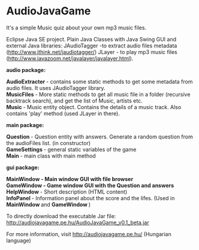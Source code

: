 # AudioJavaGame
It's a simple Music quiz about your own mp3 music files. 

Eclipse Java SE project. Plain Java Classes with Java Swing GUI and external Java libraries: 
JAudioTagger -to extract audio files metadata (http://www.jthink.net/jaudiotagger/) 
JLayer - to play mp3 music files (http://www.javazoom.net/javalayer/javalayer.html).

<strong> audio package: </strong> <br />

<strong> AudioExtracter </strong> - contains some static methods to get some metadata from audio files. It uses JAudioTagger library. <br />
<strong> MusicFiles </strong> - More static methods to get all music file in a folder (recursive backtrack search), and get the list of Music, artists etc. <br />
<strong> Music </strong> - Music entity object. Contains the details of a music track. Also contains 'play' method (used JLayer in there). <br />

<strong> main package: </strong> <br />

<strong> Question </strong> - Question entity with answers. Generate a random question from the audioFiles list. (in constructor) <br />
<strong> GameSettings  </strong>  - general static variables of the game <br />
<strong> Main </strong> - main class with main method <br />

<strong> gui package: </strong> <br />

<strong> MainWindow - Main window GUI with file browser </strong> <br /> 
<strong> GameWindow - Game window GUI with the Question and answers </strong> <br />
<strong> HelpWindow </strong> - Short description (HTML content) <br />
<strong> InfoPanel </strong>  - Information panel about the score and the lifes. (Used in <b> MainWindow </b> and <b> GameWindow </b>) <br />

To directly download the executable Jar file: http://audiojavagame.pe.hu/AudioJavaGame_v0.1_beta.jar

For more information, visit http://audiojavagame.pe.hu/ (Hungarian language)
